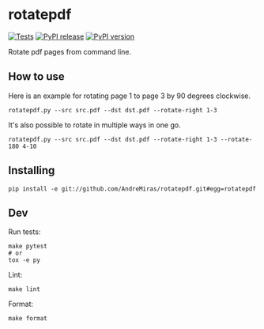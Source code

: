 # rotatepdf

[![Tests](https://github.com/AndreMiras/rotatepdf/actions/workflows/tests.yml/badge.svg)](https://github.com/AndreMiras/rotatepdf/actions/workflows/tests.yml)
[![PyPI release](https://github.com/AndreMiras/rotatepdf/actions/workflows/pypi-release.yml/badge.svg)](https://github.com/AndreMiras/rotatepdf/actions/workflows/pypi-release.yml)
[![PyPI version](https://badge.fury.io/py/rotatepdf.svg)](https://badge.fury.io/py/rotatepdf)

Rotate pdf pages from command line.

## How to use

Here is an example for rotating page 1 to page 3 by 90 degrees clockwise.

```shell
rotatepdf.py --src src.pdf --dst dst.pdf --rotate-right 1-3
```

It's also possible to rotate in multiple ways in one go.

```shell
rotatepdf.py --src src.pdf --dst dst.pdf --rotate-right 1-3 --rotate-180 4-10
```

## Installing

```shell
pip install -e git://github.com/AndreMiras/rotatepdf.git#egg=rotatepdf
```

## Dev

Run tests:

```shell
make pytest
# or
tox -e py
```

Lint:

```shell
make lint
```

Format:

```shell
make format
```
